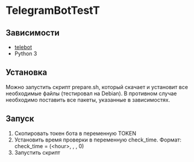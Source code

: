 # TelegramBotTestT

## Зависимости
- [telebot](https://github.com/eternnoir/pyTelegramBotAPI)
- Python 3

## Установка

Можно запустить скрипт prepare.sh, который скачает и установит все необходимые файлы (тестировал на Debian).
В противном случае необходимо поставить все пакеты, указанные в зависимостях.

## Запуск
1. Скопировать токен бота в переменную TOKEN
2. Установить время проверки в переменную check_time. Формат: check_time = (\<hour\>, <minute>, <second>, 0)
3. Запустить скрипт
